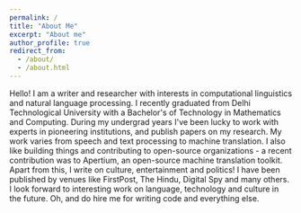 ```yaml
---
permalink: /
title: "About Me"
excerpt: "About me"
author_profile: true
redirect_from: 
  - /about/
  - /about.html
---
```


Hello! I am a writer and researcher with interests in computational linguistics and natural language processing.
I recently graduated from Delhi Technological University with a Bachelor's of Technology in Mathematics and Computing. During my undergrad years I've been lucky to work with experts in pioneering institutions, and publish papers on my research. My work varies from speech and text processing to machine translation. I also like building things and contributing to open-source organizations - a recent contribution was to Apertium, an open-source machine translation toolkit.
Apart from this, I write on culture, entertainment and politics! I have been published by venues like FirstPost, The Hindu, Digital Spy and many others. I look forward to interesting work on language, technology and culture in the future.
Oh, and do hire me for writing code and everything else.


